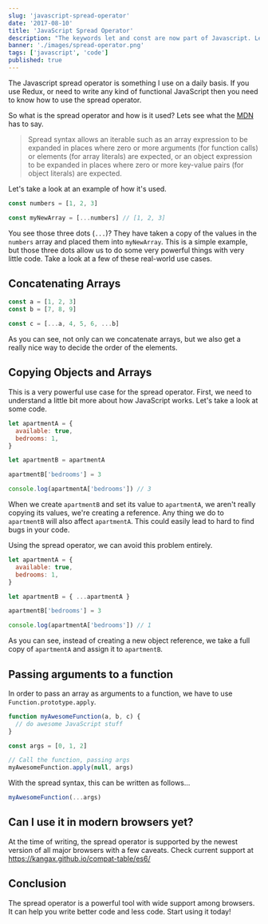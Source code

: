 ```yaml
---
slug: 'javascript-spread-operator'
date: '2017-08-10'
title: 'JavaScript Spread Operator'
description: "The keywords let and const are now part of Javascript. Let's explore what they do and how they differ from the var keyword."
banner: './images/spread-operator.png'
tags: ['javascript', 'code']
published: true
---
```


The Javascript spread operator is something I use on a daily basis. If you use Redux, or need to write any kind of functional JavaScript then you need to know how to use the spread operator.

So what is the spread operator and how is it used? Lets see what the [MDN](https://developer.mozilla.org/en/docs/Web/JavaScript/Reference/Operators/Spread_operator) has to say.

> Spread syntax allows an iterable such as an array expression to be expanded in places where zero or more arguments (for function calls) or elements (for array literals) are expected, or an object expression to be expanded in places where zero or more key-value pairs (for object literals) are expected.

Let's take a look at an example of how it's used.

```javascript
const numbers = [1, 2, 3]

const myNewArray = [...numbers] // [1, 2, 3]
```

You see those three dots (`...`)? They have taken a copy of the values in the `numbers` array and placed them into `myNewArray`. This is a simple example, but those three dots allow us to do some very powerful things with very little code. Take a look at a few of these real-world use cases.

## Concatenating Arrays

```javascript
const a = [1, 2, 3]
const b = [7, 8, 9]

const c = [...a, 4, 5, 6, ...b]
```

As you can see, not only can we concatenate arrays, but we also get a really nice way to decide the order of the elements.

## Copying Objects and Arrays

This is a very powerful use case for the spread operator. First, we need to understand a little bit more about how JavaScript works. Let's take a look at some code.

```javascript
let apartmentA = {
  available: true,
  bedrooms: 1,
}

let apartmentB = apartmentA

apartmentB['bedrooms'] = 3

console.log(apartmentA['bedrooms']) // 3
```

When we create `apartmentB` and set its value to `apartmentA`, we aren't really copying its values, we're creating a reference. Any thing we do to `apartmentB` will also affect `apartmentA`. This could easily lead to hard to find bugs in your code.

Using the spread operator, we can avoid this problem entirely.

```javascript
let apartmentA = {
  available: true,
  bedrooms: 1,
}

let apartmentB = { ...apartmentA }

apartmentB['bedrooms'] = 3

console.log(apartmentA['bedrooms']) // 1
```

As you can see, instead of creating a new object reference, we take a full copy of `apartmentA` and assign it to `apartmentB`.

## Passing arguments to a function

In order to pass an array as arguments to a function, we have to use `Function.prototype.apply`.

```javascript
function myAwesomeFunction(a, b, c) {
  // do awesome JavaScript stuff
}

const args = [0, 1, 2]

// Call the function, passing args
myAwesomeFunction.apply(null, args)
```

With the spread syntax, this can be written as follows...

```javascript
myAwesomeFunction(...args)
```

## Can I use it in modern browsers yet?

At the time of writing, the spread operator is supported by the newest version of all major browsers with a few caveats. Check current support at https://kangax.github.io/compat-table/es6/

## Conclusion

The spread operator is a powerful tool with wide support among browsers. It can help you write better code and less code. Start using it today!
